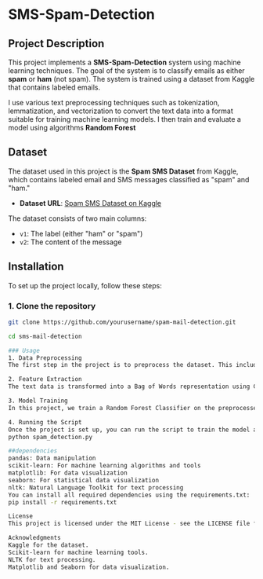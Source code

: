 # SMS-Spam-Detection

## Project Description

This project implements a **SMS-Spam-Detection** system using machine learning techniques. The goal of the system is to classify emails as either **spam** or **ham** (not spam). The system is trained using a dataset from Kaggle that contains labeled emails.

I use various text preprocessing techniques such as tokenization, lemmatization, and vectorization to convert the text data into a format suitable for training machine learning models. I then train and evaluate a model using algorithms **Random Forest** 

## Dataset

The dataset used in this project is the **Spam SMS Dataset** from Kaggle, which contains labeled email and SMS messages classified as "spam" and "ham."

- **Dataset URL**: [Spam SMS Dataset on Kaggle](https://www.kaggle.com/datasets/uciml/sms-spam-collection-dataset/data)

The dataset consists of two main columns:
- `v1`: The label (either "ham" or "spam")
- `v2`: The content of the message

## Installation

To set up the project locally, follow these steps:

### 1. Clone the repository
```bash
git clone https://github.com/yourusername/spam-mail-detection.git

cd sms-mail-detection

### Usage
1. Data Preprocessing
The first step in the project is to preprocess the dataset. This includes cleaning the text data (removing special characters, single characters, etc.), tokenizing the text, and converting it to lowercase.

2. Feature Extraction
The text data is transformed into a Bag of Words representation using CountVectorizer from sklearn.

3. Model Training
In this project, we train a Random Forest Classifier on the preprocessed data. We also test Naive Bayes and other algorithms for performance comparison.

4. Running the Script
Once the project is set up, you can run the script to train the model and evaluate its performance.
python spam_detection.py

##dependencies
pandas: Data manipulation
scikit-learn: For machine learning algorithms and tools
matplotlib: For data visualization
seaborn: For statistical data visualization
nltk: Natural Language Toolkit for text processing
You can install all required dependencies using the requirements.txt:
pip install -r requirements.txt

License
This project is licensed under the MIT License - see the LICENSE file for details.

Acknowledgments
Kaggle for the dataset.
Scikit-learn for machine learning tools.
NLTK for text processing.
Matplotlib and Seaborn for data visualization.
